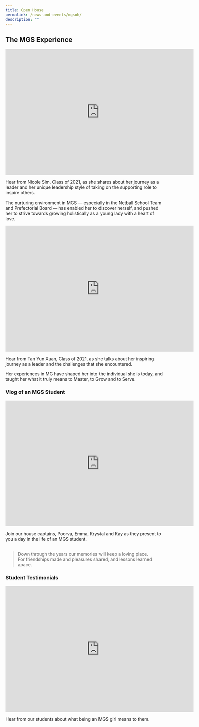 ```yaml
---
title: Open House
permalink: /news-and-events/mgsoh/
description: ""
---
```

## The MGS Experience
<iframe width="600" height="400" src="https://www.youtube.com/embed/QvQ53lOmk4M" title="Nicole Sim (MGS, Class of 2021)" frameborder="0" allow="accelerometer; autoplay; clipboard-write; encrypted-media; gyroscope; picture-in-picture" allowfullscreen></iframe>

Hear from Nicole Sim, Class of 2021, as she shares about her journey as a leader and her unique leadership style of taking on the supporting role to inspire others. 

The nurturing environment in MGS — especially in the Netball School Team and Prefectorial Board — has enabled her to discover herself, and pushed her to strive towards growing holistically as a young lady with a heart of love.

<iframe width="600" height="400" src="https://www.youtube.com/embed/SI3dTPIMyx0" title="Tan Yun Xuan (MGS, Class of 2021)" frameborder="0" allow="accelerometer; autoplay; clipboard-write; encrypted-media; gyroscope; picture-in-picture" allowfullscreen></iframe>

Hear from Tan Yun Xuan, Class of 2021, as she talks about her inspiring journey as a leader and the challenges that she encountered. 

Her experiences in MG have shaped her into the individual she is today, and taught her what it truly means to Master, to Grow and to Serve.

### Vlog of an MGS Student
<iframe width="600" height="400" src="https://www.youtube.com/embed/jgc13GkUqbY" title="Vlog of an MGS Student" frameborder="0" allow="accelerometer; autoplay; clipboard-write; encrypted-media; gyroscope; picture-in-picture" allowfullscreen></iframe>

Join our house captains, Poorva, Emma, Krystal and Kay as they present to you a day in the life of an MGS student. <br><br>

> Down through the years our memories will keep a loving place.  
> For friendships made and pleasures shared, and lessons learned apace.

### Student Testimonials
<iframe width="600" height="400" src="https://www.youtube.com/embed/LZT0I1SWSvs" title="Student Testimonials" frameborder="0" allow="accelerometer; autoplay; clipboard-write; encrypted-media; gyroscope; picture-in-picture" allowfullscreen></iframe>

Hear from our students about what being an MGS girl means to them.



